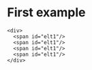 # First example

    <div>
      <span id="elt1"/>
      <span id="elt1"/>
      <span id="elt1"/>
      <span id="elt1"/>
    </div>